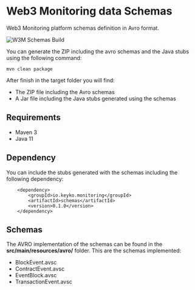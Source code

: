 # Web3 Monitoring data Schemas
 
Web3 Monitoring platform schemas definition in Avro format.

![W3M Schemas Build](https://github.com/keyko-io/web3-monitoring-schemas/workflows/W3M%20Schemas%20Build/badge.svg)


You can generate the ZIP including the avro schemas and the Java stubs using the following command:

```
mvn clean package
```

After finish in the target folder you will find: 
* The ZIP file including the Avro schemas
* A Jar file including the Java stubs generated using the schemas

## Requirements

* Maven 3
* Java 11

## Dependency

You can include the stubs generated with the schemas including the following dependency:

```
	<dependency>
		<groupId>io.keyko.monitoring</groupId>
		<artifactId>schemas</artifactId>
		<version>0.1.0</version>
	</dependency>
```

## Schemas

The AVRO implementation of the schemas can be found in the **src/main/resources/avro/** folder. This are the schemas implemented:

* BlockEvent.avsc
* ContractEvent.avsc
* EventBlock.avsc
* TransactionEvent.avsc

